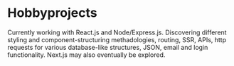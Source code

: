 # Hobbyprojects

Currently working with React.js and Node/Express.js. Discovering different styling and component-structuring methadologies, routing, SSR, APIs, http requests for various database-like structures, JSON, email and login functionality. Next.js may also eventually be explored.
